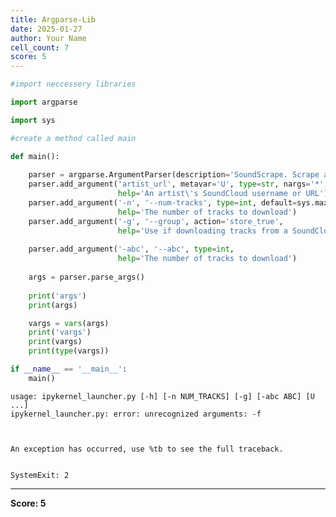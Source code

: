 ```yaml
---
title: Argparse-Lib
date: 2025-01-27
author: Your Name
cell_count: 7
score: 5
---
```


```python
#import neccessery libraries
```


```python
import argparse
```


```python
import sys
```


```python
#create a method called main
```


```python
def main():
    
    parser = argparse.ArgumentParser(description='SoundScrape. Scrape an artist from SoundCloud.\n')
    parser.add_argument('artist_url', metavar='U', type=str, nargs='*',
                        help='An artist\'s SoundCloud username or URL')
    parser.add_argument('-n', '--num-tracks', type=int, default=sys.maxsize,
                        help='The number of tracks to download')
    parser.add_argument('-g', '--group', action='store_true',
                        help='Use if downloading tracks from a SoundCloud group')
    
    parser.add_argument('-abc', '--abc', type=int, 
                        help='The number of tracks to download')
    
    args = parser.parse_args()
    
    print('args')
    print(args)

    vargs = vars(args)
    print('vargs')    
    print(vargs)
    print(type(vargs))
```


```python
if __name__ == '__main__':
    main()
```

    usage: ipykernel_launcher.py [-h] [-n NUM_TRACKS] [-g] [-abc ABC] [U ...]
    ipykernel_launcher.py: error: unrecognized arguments: -f



    An exception has occurred, use %tb to see the full traceback.


    SystemExit: 2






---
**Score: 5**
